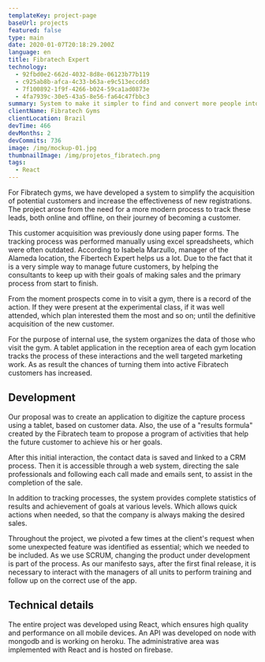 ```yaml
---
templateKey: project-page
baseUrl: projects
featured: false
type: main
date: 2020-01-07T20:18:29.200Z
language: en
title: Fibratech Expert
technology:
  - 92fbd0e2-662d-4032-8d8e-06123b77b119
  - c925ab8b-afca-4c33-b63a-e9c513eccdd3
  - 7f100892-1f9f-4266-b024-59ca1ad0873e
  - 4fa7939c-30e5-43a5-8e56-fa64c47fbbc3
summary: System to make it simpler to find and convert more people into new clients
clientName: Fibratech Gyms
clientLocation: Brazil
devTime: 466
devMonths: 2
devCommits: 736
image: /img/mockup-01.jpg
thumbnailImage: /img/projetos_fibratech.png
tags:
  - React
---
```

For Fibratech gyms, we have developed a system to simplify the acquisition of potential customers and increase the effectiveness of new registrations. The project arose from the need for a more modern process to track these leads, both online and offline, on their journey of becoming a customer.

This customer acquisition was previously done using paper forms. The tracking process was performed manually using excel spreadsheets, which were often outdated.
According to Isabela Marzullo, manager of the Alameda location, the Fibertech Expert helps us a lot. Due to the fact that it is a very simple way to manage future customers, by helping the consultants to keep up with their goals of making sales and the primary process from start to finish.

From the moment prospects come in to visit a gym, there is a record of the action. If they were present at the experimental class, if it was well attended, which plan interested them the most and so on; until the definitive acquisition of the new customer.

For the purpose of internal use, the system organizes the data of those who visit the gym. A tablet application in the reception area of each gym location tracks the process of these interactions and the well targeted marketing work. As as result the chances of turning them into active Fibratech customers has increased.

## Development

Our proposal was to create an application to digitize the capture process using a tablet,  based on customer data. Also, the use of a "results formula" created by the Fibratech team to propose a program of activities that help the future customer to achieve his or her goals.

After this initial interaction, the contact data is saved and linked to a CRM process. Then it is accessible through a web system, directing the sale professionals and following each call made and emails sent, to assist in the completion of the sale.

In addition to tracking processes, the system provides complete statistics of results and achievement of goals at various levels. Which allows quick actions when needed, so that the company is always making the desired sales.

Throughout the project, we pivoted a few times at the client's request when some unexpected feature was identified as essential; which we needed to be included. As we use SCRUM, changing the product under development is part of the process. As our manifesto says, after the first final release, it is necessary to interact with the managers of all units to perform training and follow up on the correct use of the app.

## Technical details

The entire project was developed using React, which ensures high quality and performance on all mobile devices. An API was developed on node with mongodb and is working on heroku. The administrative area was implemented with React and is hosted on firebase.
